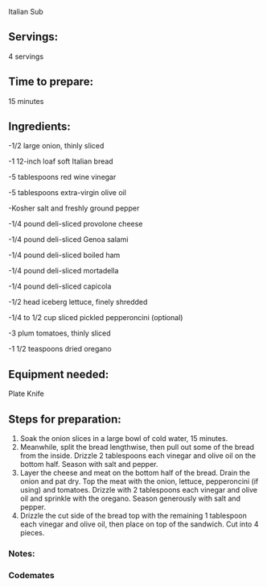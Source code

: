 Italian Sub

## Servings: 
4 servings

## Time to prepare: 
15 minutes
## Ingredients:
-1/2 large onion, thinly sliced

-1 12-inch loaf soft Italian bread

-5 tablespoons red wine vinegar

-5 tablespoons extra-virgin olive oil

-Kosher salt and freshly ground pepper

-1/4 pound deli-sliced provolone cheese

-1/4 pound deli-sliced Genoa salami

-1/4 pound deli-sliced boiled ham

-1/4 pound deli-sliced mortadella

-1/4 pound deli-sliced capicola

-1/2 head iceberg lettuce, finely shredded

-1/4 to 1/2 cup sliced pickled pepperoncini (optional)

-3 plum tomatoes, thinly sliced

-1 1/2 teaspoons dried oregano


## Equipment needed:
Plate
Knife

## Steps for preparation:

1. Soak the onion slices in a large bowl of cold water, 15 minutes. 
2. Meanwhile, split the bread lengthwise, then pull out some of the bread from the inside. Drizzle 2 tablespoons each vinegar and olive oil on the bottom half. Season with salt and pepper. 
3. Layer the cheese and meat on the bottom half of the bread. Drain the onion and pat dry. Top the meat with the onion, lettuce, pepperoncini (if using) and tomatoes. Drizzle with 2 tablespoons each vinegar and olive oil and sprinkle with the oregano. Season generously with salt and pepper. 
4. Drizzle the cut side of the bread top with the remaining 1 tablespoon each vinegar and olive oil, then place on top of the sandwich. Cut into 4 pieces.

### Notes:



### Codemates #
